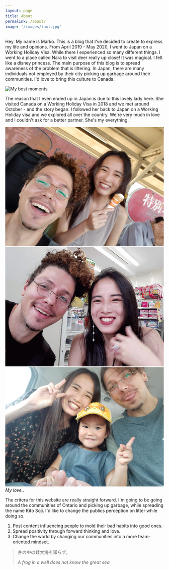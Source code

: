 ```yaml
---
layout: page
title: About
permalink: /about/
image: '/images/taxi.jpg'
---
```


Hey. My name is Marko. This is a blog that I've decided to create to express my life and opinions. From April 2019 - May 2020, I went to Japan on a Working Holiday Visa. While there I experienced so many different things. I went to a place called Nara to visit deer really up close! It was magical. I felt like a disney princess. The main purpose of this blog is to spread awareness of the problem that is littering. In Japan, there are many individuals not employed by their city picking up garbage around their communities. I'd love to bring this culture to Canada. 

![My best moments]({{site.baseurl}}/images/deer.jpg)

The reason that I even ended up in Japan is due to this lovely lady here. She visited Canada on a Working Holiday Visa in 2018 and we met around October - and the story began. I followed her back to Japan on a Working Holiday visa and we explored all over the country. We're very much in love and I couldn't ask for a better partner. She's my everything.

<div class="gallery-box">
  <div class="gallery">
    <img src="/images/mayuko1.jpg">
    <img src="/images/mayuko3.gif">
    <img src="/images/mayuko2.jpg">
  </div>
  <em>My love..</em>
</div>

The critera for this website are really straight forward. I'm going to be going around the communities of Ontario and picking up garbage, while spreading the name Kito Soji. I'd like to change the publics perception on litter while doing so. 

1. Post content influencing people to mold their bad habits into good ones. 
2. Spread positivity through forward thinking and love. 
3. Change the world by changing our communities into a more team-oriented mindset. 

> 井の中の蛙大海を知らず。
>
> <cite>A frog in a well does not know the great sea.</cite>
